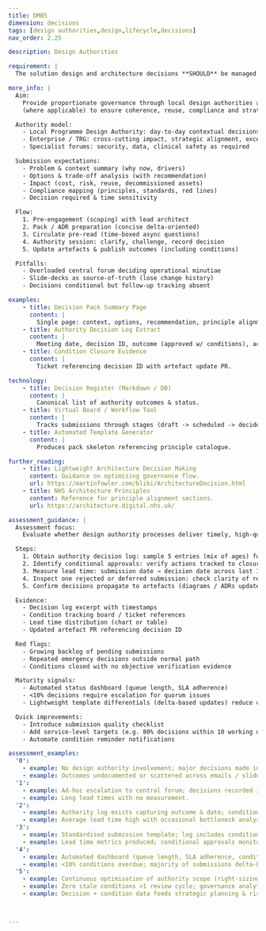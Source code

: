 ```yaml
---
title: DM05
dimension: decisions
tags: [design authorities,design,lifecycle,decisions]
nav_order: 2.25

description: Design Authorities

requirement: |
  The solution design and architecture decisions **SHOULD** be managed through local programme design authorities and TRG at the appropriate stages of the lifecycle. The relevant Lead Architects and Subject Matter Experts (SMEs) are engaged and are supportive.

more_info: |
  Aim:
    Provide proportionate governance through local design authorities and TRG
    (where applicable) to ensure coherence, reuse, compliance and strategic fit.

  Authority model:
    - Local Programme Design Authority: day-to-day contextual decisions
    - Enterprise / TRG: cross-cutting impact, strategic alignment, exceptions
    - Specialist forums: security, data, clinical safety as required

  Submission expectations:
    - Problem & context summary (why now, drivers)
    - Options & trade-off analysis (with recommendation)
    - Impact (cost, risk, reuse, decommissioned assets)
    - Compliance mapping (principles, standards, red lines)
    - Decision required & time sensitivity

  Flow:
    1. Pre-engagement (scoping) with lead architect
    2. Pack / ADR preparation (concise delta-oriented)
    3. Circulate pre-read (time-boxed async questions)
    4. Authority session: clarify, challenge, record decision
    5. Update artefacts & publish outcomes (including conditions)

  Pitfalls:
    - Overloaded central forum deciding operational minutiae
    - Slide-decks as source-of-truth (lose change history)
    - Decisions conditional but follow-up tracking absent

examples: 
    - title: Decision Pack Summary Page
      content: |
        Single page: context, options, recommendation, principle alignment, impacts.
    - title: Authority Decision Log Extract
      content: |
        Meeting date, decision ID, outcome (approved w/ conditions), actions & owners.
    - title: Condition Closure Evidence
      content: |
        Ticket referencing decision ID with artefact update PR.

technology:
    - title: Decision Register (Markdown / DB)
      content: |
        Canonical list of authority outcomes & status.
    - title: Virtual Board / Workflow Tool
      content: |
        Tracks submissions through stages (draft -> scheduled -> decided -> closed).
    - title: Automated Template Generator
      content: |
        Produces pack skeleton referencing principle catalogue.

further_reading:
    - title: Lightweight Architecture Decision Making
      content: Guidance on optimising governance flow.
      url: https://martinfowler.com/bliki/ArchitectureDecision.html
    - title: NHS Architecture Principles
      content: Reference for principle alignment sections.
      url: https://architecture.digital.nhs.uk/

assessment_guidance: |
  Assessment focus:
    Evaluate whether design authority processes deliver timely, high-quality, traceable decisions with managed conditions.

  Steps:
    1. Obtain authority decision log: sample 5 entries (mix of ages) for completeness (context, outcome, conditions, links).
    2. Identify conditional approvals: verify actions tracked to closure; any stale conditions?
    3. Measure lead time: submission date → decision date across last 10 items; identify bottlenecks.
    4. Inspect one rejected or deferred submission: check clarity of remediation guidance.
    5. Confirm decisions propagate to artefacts (diagrams / ADRs updated within agreed window).

  Evidence:
    - Decision log excerpt with timestamps
    - Condition tracking board / ticket references
    - Lead time distribution (chart or table)
    - Updated artefact PR referencing decision ID

  Red flags:
    - Growing backlog of pending submissions
    - Repeated emergency decisions outside normal path
    - Conditions closed with no objective verification evidence

  Maturity signals:
    - Automated status dashboard (queue length, SLA adherence)
    - <10% decisions require escalation for quorum issues
    - Lightweight template differentials (delta-based updates) reduce cycle time

  Quick improvements:
    - Introduce submission quality checklist
    - Add service-level targets (e.g. 80% decisions within 10 working days)
    - Automate condition reminder notifications

assessment_examples:
  '0':
    - example: No design authority involvement; major decisions made informally.
    - example: Outcomes undocumented or scattered across emails / slides.
  '1':
    - example: Ad‑hoc escalation to central forum; decisions recorded inconsistently; conditional approvals rarely tracked.
    - example: Long lead times with no measurement.
  '2':
    - example: Authority log exists capturing outcome & date; conditions tracked manually with gaps.
    - example: Average lead time high with occasional bottleneck analysis.
  '3':
    - example: Standardised submission template; log includes conditions & closure evidence links.
    - example: Lead time metrics produced; conditional approvals monitored (<20% overdue).
  '4':
    - example: Automated dashboard (queue length, SLA adherence, condition ageing) reviewed regularly.
    - example: <10% conditions overdue; majority of submissions delta-based reducing cycle time.
  '5':
    - example: Continuous optimisation of authority scope (right-sizing); median decision lead time improving quarter-on-quarter.
    - example: Zero stale conditions >1 review cycle; governance analytics drive proactive load balancing.
    - example: Decision + condition data feeds strategic planning & risk mitigation.



---
```

